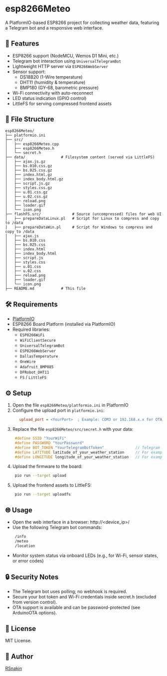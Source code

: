 # esp8266Meteo

A PlatformIO-based ESP8266 project for collecting weather data, featuring a Telegram bot and a responsive web interface.

## 🚀 Features

- ESP8266 support (NodeMCU, Wemos D1 Mini, etc.)
- Telegram bot interaction using `UniversalTelegramBot`
- Lightweight HTTP server via `ESP8266WebServer`
- Sensor support:
  - DS18B20 (1-Wire temperature)
  - DHT11 (humidity & temperature)
  - BMP180 (GY-68, barometric pressure)
- Wi-Fi connectivity with auto-reconnect
- LED status indication (GPIO control)
- LittleFS for serving compressed frontend assets

## 📁 File Structure

```
esp8266Meteo/
├── platformio.ini
├── src/
│   ├── esp8266Meteo.cpp
│   ├── esp8266Meteo.h
│   └── secret.h
├── data/                # Filesystem content (served via LittleFS)
│   ├── ajax.js.gz
│   ├── bs.010.css.gz
│   ├── bs.025.css.gz
│   ├── index.html.gz
│   ├── index_body.html.gz
│   ├── script.js.gz
│   ├── styles.css.gz
│   ├── u.01.css.gz
│   ├── u.02.css.gz
│   ├── reload.png
│   ├── loader.gif
│   └── icon.png
├── flashFS.src/              # Source (uncompressed) files for web UI
│   ├── prepareDataLinux.pl   # Script for Linux to compress and copy to /data
│   ├── prepareDataWin.pl     # Script for Windows to compress and copy to /data
│   ├── ajax.js
│   ├── bs.010.css
│   ├── bs.025.css
│   ├── index.html
│   ├── index_body.html
│   ├── script.js
│   ├── styles.css
│   ├── u.01.css
│   ├── u.02.css
│   ├── reload.png
│   ├── loader.gif
│   └── icon.png
├── README.md            # This file
```

## 🛠 Requirements

- [PlatformIO](https://platformio.org/)
- ESP8266 Board Platform (installed via PlatformIO)
- Required libraries:
  - `ESP8266WiFi`
  - `WiFiClientSecure`
  - `UniversalTelegramBot`
  - `ESP8266WebServer`
  - `DallasTemperature`
  - `OneWire`
  - `Adafruit_BMP085`
  - `DFRobot_DHT11`
  - `FS` / `LittleFS`

## ⚙️ Setup

1. Open the file `esp8266Meteo/platformio.ini` in PlatformIO
2. Configure the upload port in `platformio.ini`:
   ```ini
      upload_port = <YourPort>  ; Example: COM3 or 192.168.x.x for OTA
   ```
3. Replace the file `esp8266Meteo/src/secret.h` with your data:
   ```cpp
    #define SSID "YourWiFi"
    #define PASSWORD "YourPassword"
    #define BOT_TOKEN "YourTelegramBotToken"              // Telegram BOT Token (Get from Botfather)
    #define LATITUDE latitude_of_your_weather_station     // For example 51.500833
    #define LONGITUDE longitude_of_your_weather_station   // For example -0.124444
   ```
4. Upload the firmware to the board:
   ```bash
    pio run --target upload
   ```
5. Upload the frontend assets to LittleFS:
   ```bash
    pio run --target uploadfs
   ```

## 🌐 Usage

- Open the web interface in a browser: http://<device_ip>/
- Use the following Telegram bot commands:
   ```bash
    /info
    /meteo
    /location
   ```
- Monitor system status via onboard LEDs (e.g., for Wi-Fi, sensor states, or error codes)

## 🔒 Security Notes

- The Telegram bot uses polling; no webhook is required.
- Secure your bot token and Wi-Fi credentials inside secret.h (excluded from version control).
- OTA support is available and can be password-protected (see ArduinoOTA options).

## 📄 License

MIT License.

## 👤 Author

[RSnakin](https://github.com/rsnakin)
